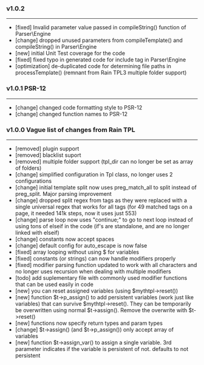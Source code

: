 ### v1.0.2   
-----------
* [fixed] Invalid parameter value passed in compileString() function of Parser\Engine  
* [change] dropped unused parameters from compileTemplate() and compileString() in Parser\Engine  
* [new] initial Unit Test coverage for the code  
* [fixed] fixed typo in generated code for include tag in Parser\Engine  
* [optimization] de-duplicated code for determining file paths in processTemplate() (remnant from Rain TPL3 multiple folder support)  
  
  
### v1.0.1 PSR-12  
------------------
* [change] changed code formatting style to PSR-12
* [change] changed function names to PSR-12
  
  
### v1.0.0 Vague list of changes from Rain TPL  
------------------------------------------
* [removed] plugin support  
* [removed] blacklist suport  
* [removed] multiple folder support (tpl_dir can no longer be set as array of folders)
* [change] simplified configuration in Tpl class, no longer uses 2 configurations  
* [change] initial template split now uses preg_match_all to split instead of preg_split. Major parsing improvement  
* [change] dropped split regex from tags as they were replaced with a single universal regex that works for all tags (for 49 matched tags on a page, it needed 141k steps, now it uses just 553)  
* [change] parse loop now uses "continue;" to go to next loop instead of using tons of elseif in the code (if's are standalone, and are no longer linked with elseif)  
* [change] constants now accept spaces  
* [change] default config for auto_escape is now false  
* [fixed] array looping without using $ for variables  
* [fixed] constants (or strings) can now handle modifiers properly  
* [fixed] modifier parsing function updated to work with all characters and no longer uses recursion when dealing with multiple modifiers  
* [todo] add suplementary file with commonly used modifier functions that can be used easily in code  
* [new] you can reset assigned variables (using $mythtpl->reset())  
* [new] function $t->p_assign() to add persistent variables (work just like variables) that can survive $mythtpl->reset(). They can be temporarily be overwritten using normal $t->assign(). Remove the overwrite with $t->reset()  
* [new] functions now specify return types and param types   
* [change] $t->assign() (and $t->p_assign()) only accept array of variables  
* [new] function $t->assign_var() to assign a single variable. 3rd parameter indicates if the variable is persistent of not. defaults to not persistent  

